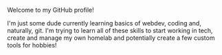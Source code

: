 Welcome to my GitHub profile!

I'm just some dude currently learning basics of webdev, coding and, naturally, git. I'm trying to learn all of these skills to start working in tech, create and manage my own homelab and potentially create a few custom tools for hobbies!